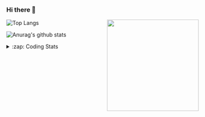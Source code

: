 ### Hi there 👋

<!--
**tao8687/tao8687** is a ✨ _special_ ✨ repository because its `README.md` (this file) appears on your GitHub profile.

Here are some ideas to get you started:

- 🔭 I’m currently working on ...
- 🌱 I’m currently learning ...
- 👯 I’m looking to collaborate on ...
- 🤔 I’m looking for help with ...
- 💬 Ask me about ...
- 📫 How to reach me: ...
- 😄 Pronouns: ...
- ⚡ Fun fact: ...
-->

<img align='right' src="https://media.giphy.com/media/M9gbBd9nbDrOTu1Mqx/giphy.gif" width="240">

  
![Top Langs](https://github-readme-stats.vercel.app/api/top-langs/?username=tao8687&layout=compact&title_color=23238E&text_color=A67D3D)

![Anurag's github stats](https://github-readme-stats.vercel.app/api?username=tao8687&show_icons=true&&text_color=A67D3D&title_color=23238E&show_icons=false&count_private=true&hide=stars)

<details>
  <summary>:zap: Coding Stats</summary>
  <br>
    
<!--START_SECTION:waka-->

```txt
From: 19 November 2024 - To: 26 November 2024

Other        13 mins         ████████▒░░░░░░░░░░░░░░░░   33.10 %
Python       11 mins         ███████░░░░░░░░░░░░░░░░░░   27.89 %
C++          8 mins          █████░░░░░░░░░░░░░░░░░░░░   20.59 %
Markdown     3 mins          ██░░░░░░░░░░░░░░░░░░░░░░░   07.82 %
C            2 mins          █▒░░░░░░░░░░░░░░░░░░░░░░░   05.98 %
```

<!--END_SECTION:waka-->
</details>
